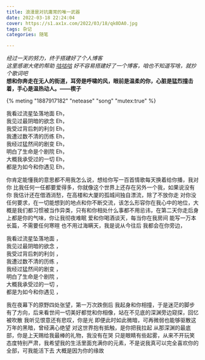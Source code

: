 ```yaml
---
title: 浪漫是对抗庸常的唯一武器
date: 2022-03-18 22:24:04
cover: https://s1.ax1x.com/2022/03/18/qk0DA0.jpg
tags: 杂记
categories: 随笔

---
```

*经过一天的努力，终于搭建好了个人博客  
这里感谢大佬的帮助  [咕咕咕](https://cooooing.github.io/%E5%AD%A6%E4%B9%A0%E8%AE%B0%E5%BD%95/%E4%BD%BF%E7%94%A8hexo%E6%A1%86%E6%9E%B6%E5%9C%A8github-io%E4%B8%8A%E6%90%AD%E5%BB%BA%E5%8D%9A%E5%AE%A2%E7%BD%91%E7%AB%99/)*
*好不容易搭建好了一个博客，咱也不知道写啥，就抄个歌词吧*  
**想和你奔走在无人的街道，耳旁是呼啸的风，眼前是温柔的你，心脏是猛烈撞击着，手心是温热动人。——楔子**

{% meting "1887917182" "netease" "song" "mutex:true" %}

我看过流星坠落地面 Eh，  
我见过最阴暗的欲念 Eh，  
我受过背后刺的利剑 Eh，  
我遭过数不清的历练 Eh，  
我经过猛然间的剧变 Eh，  
明白了生命是个剧院 Eh，  
大概我承受过的一切 Eh，  
都是为如今和你遇见 Eh，  

你肯定能懂我的意思都不用我怎么说，想给你写一百首情歌每天换着给你播，我对你 比我任何一任都要爱得多，你就像这个世界上还存在另外一个我，如果说没有你 我估计还在借酒消愁，在高楼和大厦的孤城间独自漂流，除了不放你走 对你没任何要求，在一切能想到的地点和你不断交流，该怎么形容你在我心中的地位，大概是我们都习惯被当作异类，只有和你相处什么事都不用忌讳，在第二天你走后身上都是你的气味，你让我彻夜难眠 爱和你喝酒谈天，每当你在我房间 能写一万本长篇，不需要任何寒暄 也不用过海瞒天，我是说从今往后 我都会在你旁边， 

我看过流星坠落地面 ，  
我见过最阴暗的欲念 ，  
我受过背后刺的利剑 ，  
我遭过数不清的历练 ，  
我经过猛然间的剧变 ，  
明白了生命是个剧院 ，  
大概我承受过的一切 ，  
都是为如今和你遇见 ，  

我在夜幕下的原野四处张望，第一万次跌倒后 我起身和你相撞，于是迷茫的脚步有了方向，后来看世间一切美好都觉和你相像，站在不见底的深渊旁边窥探，回忆被吹散 我听见恨意还有悲叹，你是光 即便此时如此微暗，可再微弱也能够驱散这万年的黑暗，曾经满心绝望 对这世界抱有抵触，是你把我拉起 从那深渊的最底部，你是上天赐给我最棒的礼物，我没有在哭 只是眼睛有些起雾，从来不开玩笑 态度特别严肃，我希望我的生活里面充满你的元素，不是说我真可以完全喜欢你的全部，可我能活下去 大概是因为你的缘故
